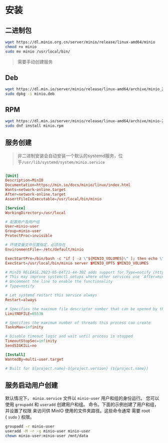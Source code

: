 
# 安装
## 二进制包
```bash
wget https://dl.minio.org.cn/server/minio/release/linux-amd64/minio
chmod +x minio
sudo mv minio /usr/local/bin/
```
> 需要手动创建服务

## Deb
```bash
wget https://dl.min.io/server/minio/release/linux-amd64/archive/minio_20250312180418.0.0_amd64.deb -O minio.deb
sudo dpkg -i minio.deb
```

## RPM
```bash
wget https://dl.min.io/server/minio/release/linux-amd64/archive/minio-20250312180418.0.0-1.x86_64.rpm -O minio.rpm
sudo dnf install minio.rpm
```

## 服务创建

> 非二进制安装会自动安装一个默认的systemd服务，位于`/usr/lib/systemd/system/minio.service`

```toml

[Unit]
Description=MinIO
Documentation=https://min.io/docs/minio/linux/index.html
Wants=network-online.target
After=network-online.target
AssertFileIsExecutable=/usr/local/bin/minio

[Service]
WorkingDirectory=/usr/local

# 配置用户及用户组
User=minio-user
Group=minio-user
ProtectProc=invisible

# 环境变量文件位置指定，必须存在
EnvironmentFile=-/etc/default/minio

ExecStartPre=/bin/bash -c "if [ -z \"${MINIO_VOLUMES}\" ]; then echo \"Variable MINIO_VOLUMES not set in /etc/default/minio\"; exit 1; fi"
ExecStart=/usr/local/bin/minio server $MINIO_OPTS $MINIO_VOLUMES

# MinIO RELEASE.2023-05-04T21-44-30Z adds support for Type=notify (https://www.freedesktop.org/software/systemd/man/systemd.service.html#Type=)
# This may improve systemctl setups where other services use `After=minio.server`
# Uncomment the line to enable the functionality
# Type=notify

# Let systemd restart this service always
Restart=always

# Specifies the maximum file descriptor number that can be opened by this process
LimitNOFILE=65536

# Specifies the maximum number of threads this process can create
TasksMax=infinity

# Disable timeout logic and wait until process is stopped
TimeoutStopSec=infinity
SendSIGKILL=no

[Install]
WantedBy=multi-user.target

# Built for ${project.name}-${project.version} (${project.name})
```

## 服务启动用户创建

默认情况下， `minio.service` 文件以 `minio-user` 用户和组的身份运行。 您可以使用 `groupadd` 和 `useradd` 创建用户和组。 命令。下面的示例创建了用户和组，并设置了权限 来访问供 MinIO 使用的文件夹路径。这些命令通常 需要 root ( `sudo` ) 权限。

```bash
groupadd -r minio-user
useradd -M -r -g minio-user minio-user
chown minio-user:minio-user /mnt/data
```

